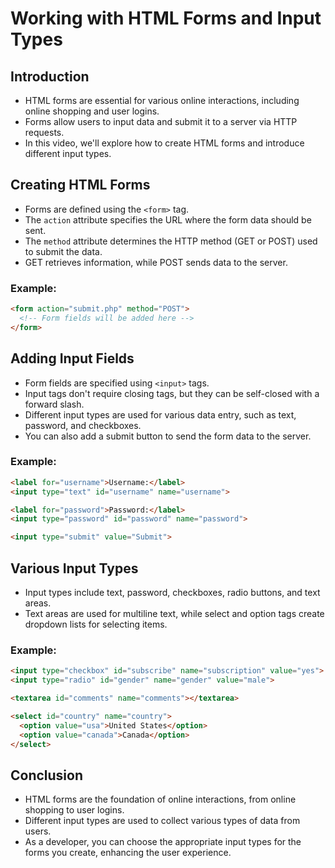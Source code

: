 
# Working with HTML Forms and Input Types

## Introduction
- HTML forms are essential for various online interactions, including online shopping and user logins.
- Forms allow users to input data and submit it to a server via HTTP requests.
- In this video, we'll explore how to create HTML forms and introduce different input types.

## Creating HTML Forms
- Forms are defined using the `<form>` tag.
- The `action` attribute specifies the URL where the form data should be sent.
- The `method` attribute determines the HTTP method (GET or POST) used to submit the data.
- GET retrieves information, while POST sends data to the server.

### Example:
```html
<form action="submit.php" method="POST">
  <!-- Form fields will be added here -->
</form>
```

## Adding Input Fields
- Form fields are specified using `<input>` tags.
- Input tags don't require closing tags, but they can be self-closed with a forward slash.
- Different input types are used for various data entry, such as text, password, and checkboxes.
- You can also add a submit button to send the form data to the server.

### Example:
```html
<label for="username">Username:</label>
<input type="text" id="username" name="username">

<label for="password">Password:</label>
<input type="password" id="password" name="password">

<input type="submit" value="Submit">
```

## Various Input Types
- Input types include text, password, checkboxes, radio buttons, and text areas.
- Text areas are used for multiline text, while select and option tags create dropdown lists for selecting items.

### Example:
```html
<input type="checkbox" id="subscribe" name="subscription" value="yes">
<input type="radio" id="gender" name="gender" value="male">

<textarea id="comments" name="comments"></textarea>

<select id="country" name="country">
  <option value="usa">United States</option>
  <option value="canada">Canada</option>
</select>
```

## Conclusion
- HTML forms are the foundation of online interactions, from online shopping to user logins.
- Different input types are used to collect various types of data from users.
- As a developer, you can choose the appropriate input types for the forms you create, enhancing the user experience.
